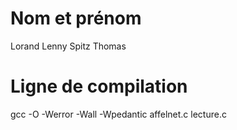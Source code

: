 # Nom et prénom
Lorand Lenny
Spitz Thomas

# Ligne de compilation
gcc -O -Werror -Wall -Wpedantic affelnet.c lecture.c